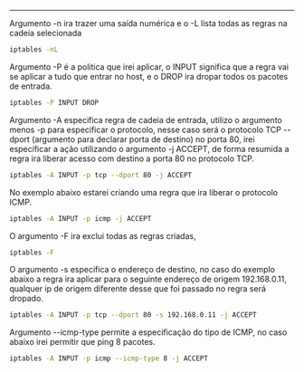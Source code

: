 
---

Argumento -n ira trazer uma saída numérica e o -L lista todas as regras na cadeia selecionada
```bash
iptables -nL
```

Argumento -P é a politica que irei aplicar, o INPUT significa que a regra vai se aplicar a tudo que entrar no host, e o DROP ira dropar todos os pacotes de entrada.
```bash
iptables -P INPUT DROP
```

 Argumento -A especifica regra de cadeia de entrada, utilizo o argumento menos -p para especificar o protocolo, nesse caso será o protocolo TCP --dport (argumento para declarar porta de destino) no porta 80, irei especificar a ação utilizando o argumento -j ACCEPT, de forma resumida a regra ira liberar acesso com destino a porta 80 no protocolo TCP.
 ```bash
 iptables -A INPUT -p tcp --dport 80 -j ACCEPT 
 ```

No exemplo abaixo estarei criando uma regra que ira liberar o protocolo ICMP.
```bash
iptables -A INPUT -p icmp -j ACCEPT
```

O argumento -F ira exclui todas as regras criadas,
```bash
iptables -F 
```

O argumento -s especifica o endereço de destino, no caso do exemplo abaixo a regra ira aplicar para o seguinte endereço de origem 192.168.0.11, qualquer ip de origem diferente desse que foi passado no regra será dropado.
```bash
iptables -A INPUT -p tcp --dport 80 -s 192.168.0.11 -j ACCEPT
```

Argumento --icmp-type permite a especificação do tipo de ICMP, no caso abaixo irei permitir que ping 8 pacotes.
```bash
iptables -A INPUT -p icmp --icmp-type 8 -j ACCEPT
```
